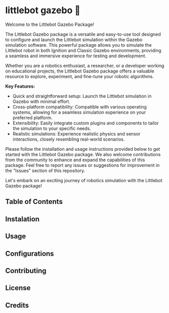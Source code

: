 # littlebot gazebo :space_invader:
Welcome to the Littlebot Gazebo Package!

The Littlebot Gazebo package is a versatile and easy-to-use tool designed to configure and launch the Littlebot simulation within the Gazebo simulation software. This powerful package allows you to simulate the Littlebot robot in both Ignition and Classic Gazebo environments, providing a seamless and immersive experience for testing and development.

Whether you are a robotics enthusiast, a researcher, or a developer working on educational projects, the Littlebot Gazebo package offers a valuable resource to explore, experiment, and fine-tune your robotic algorithms.

**Key Features:**

- Quick and straightforward setup: Launch the Littlebot simulation in Gazebo with minimal effort.
- Cross-platform compatibility: Compatible with various operating systems, allowing for a seamless simulation experience on your preferred platform.
- Extensibility: Easily integrate custom plugins and components to tailor the simulation to your specific needs.
- Realistic simulations: Experience realistic physics and sensor interactions, closely resembling real-world scenarios.

Please follow the installation and usage instructions provided below to get started with the Littlebot Gazebo package. We also welcome contributions from the community to enhance and expand the capabilities of this package. Feel free to report any issues or suggestions for improvement in the "Issues" section of this repository.

Let's embark on an exciting journey of robotics simulation with the Littlebot Gazebo package!

## Table of Contents

## Instalation

## Usage

## Configurations

## Contributing

## License

## Credits
